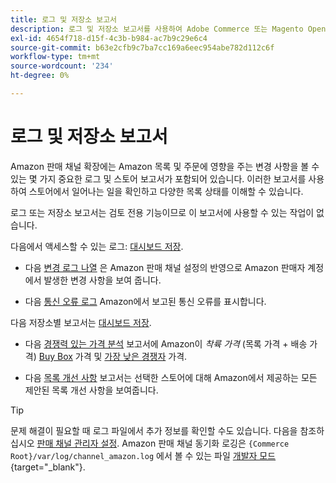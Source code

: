 ```yaml
---
title: 로그 및 저장소 보고서
description: 로그 및 저장소 보고서를 사용하여 Adobe Commerce 또는 Magento Open Source 저장소 및 Amazon Marketplace 목록에서 발생하는 상황을 확인할 수 있습니다.
exl-id: 4654f718-d15f-4c3b-b984-ac7b9c29e6c4
source-git-commit: b63e2cfb9c7ba7cc169a6eec954abe782d112c6f
workflow-type: tm+mt
source-wordcount: '234'
ht-degree: 0%

---
```


# 로그 및 저장소 보고서

Amazon 판매 채널 확장에는 Amazon 목록 및 주문에 영향을 주는 변경 사항을 볼 수 있는 몇 가지 중요한 로그 및 스토어 보고서가 포함되어 있습니다. 이러한 보고서를 사용하여 스토어에서 일어나는 일을 확인하고 다양한 목록 상태를 이해할 수 있습니다.

로그 또는 저장소 보고서는 검토 전용 기능이므로 이 보고서에 사용할 수 있는 작업이 없습니다.

다음에서 액세스할 수 있는 로그: [대시보드 저장](./amazon-store-dashboard.md).

- 다음 [변경 로그 나열](./listing-changes-log.md) 은 Amazon 판매 채널 설정의 반영으로 Amazon 판매자 계정에서 발생한 변경 사항을 보여 줍니다.

- 다음 [통신 오류 로그](./communication-errors-log.md) Amazon에서 보고된 통신 오류를 표시합니다.

다음 저장소별 보고서는 [대시보드 저장](./amazon-store-dashboard.md).

- 다음 [경쟁력 있는 가격 분석](./competitive-price-analysis.md) 보고서에 Amazon이 _착륙 가격_ (목록 가격 + 배송 가격) [Buy Box](./buy-box-competitor-pricing.md) 가격 및 [가장 낮은 경쟁자](./lowest-competitor-pricing.md) 가격.

- 다음 [목록 개선 사항](./listing-improvements.md) 보고서는 선택한 스토어에 대해 Amazon에서 제공하는 모든 제안된 목록 개선 사항을 보여줍니다.

>[!TIP]
>
>문제 해결이 필요할 때 로그 파일에서 추가 정보를 확인할 수도 있습니다. 다음을 참조하십시오 [판매 채널 관리자 설정](./sales-channel-settings.md). Amazon 판매 채널 동기화 로깅은 `{Commerce Root}/var/log/channel_amazon.log` 에서 볼 수 있는 파일 [개발자 모드](https://docs.magento.com/user-guide/magento/installation-modes.html){target="_blank"}.
